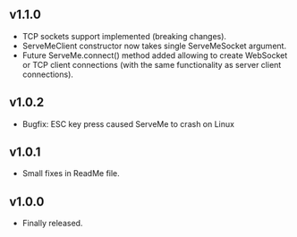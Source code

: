 ## v1.1.0
* TCP sockets support implemented (breaking changes).
* ServeMeClient constructor now takes single ServeMeSocket argument.
* Future<ServeMeClient> ServeMe.connect() method added allowing to create WebSocket or TCP client connections (with the same functionality as server client connections).

## v1.0.2
* Bugfix: ESC key press caused ServeMe to crash on Linux

## v1.0.1
* Small fixes in ReadMe file.

## v1.0.0
* Finally released.